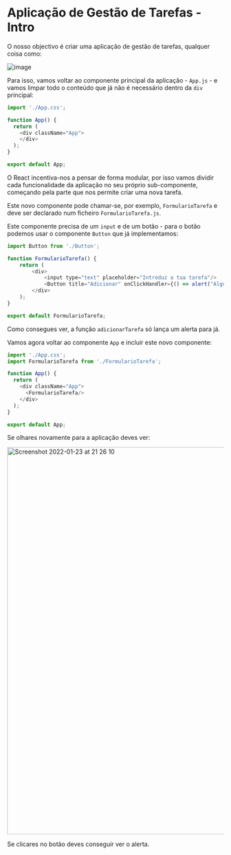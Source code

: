 # Aplicação de Gestão de Tarefas - Intro

O nosso objectivo é criar uma aplicação de gestão de tarefas, qualquer coisa como:

![image](https://user-images.githubusercontent.com/39055313/150697193-0c6b1e64-6665-4637-867c-56a9c42942aa.png)

Para isso, vamos voltar ao componente principal da aplicação - `App.js` - e vamos limpar todo o conteúdo que já não é necessário dentro da `div` principal:

```javascript
import './App.css';

function App() {
  return (
    <div className="App">
    </div>
  );
}

export default App;
```

O React incentiva-nos a pensar de forma modular, por isso vamos dividir cada funcionalidade da aplicação no seu próprio sub-componente, começando pela parte que nos permite criar uma nova tarefa.

Este novo componente pode chamar-se, por exemplo, `FormularioTarefa` e deve ser declarado num ficheiro `FormularioTarefa.js`.

Este componente precisa de um `input` e de um botão - para o botão podemos usar o componente `Button` que já implementamos:

```javascript
import Button from './Button';

function FormularioTarefa() {
    return (
        <div>
            <input type="text" placeholder="Introduz a tua tarefa"/>
            <Button title="Adicionar" onClickHandler={() => alert("Alguém clicou no botão")}/>
        </div>        
    );
}

export default FormularioTarefa;
```

Como consegues ver, a função `adicionarTarefa` só lança um alerta para já. 

Vamos agora voltar ao componente `App` e incluir este novo componente:

```javascript
import './App.css';
import FormularioTarefa from './FormularioTarefa';

function App() {
  return (
    <div className="App">
      <FormularioTarefa/>
    </div>
  );
}

export default App;
```

Se olhares novamente para a aplicação deves ver:

<img width="900" alt="Screenshot 2022-01-23 at 21 26 10" src="https://user-images.githubusercontent.com/39055313/150698599-067c2b7e-5c7e-4fbb-abd3-16ff5914d190.png">

Se clicares no botão deves conseguir ver o alerta.

